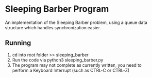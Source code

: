 # Sleeping Barber Program

An implementation of the Sleeping Barber problem, using a queue data structure which handles synchronization easier.

## Running

1. cd into root folder >> sleeping_barber
2. Run the code via python3 sleeping_barber.py
3. The program may not complete as currently written, you need to perform a Keyboard Interrupt (such as CTRL-C or CTRL-Z)
